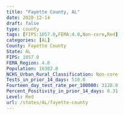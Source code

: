 ```yaml
---
title: "Fayette County, AL"
date: 2020-12-14
draft: false
type: county
tags: [FIPS:1057.0,FEMA:4.0,Non-core,Red]
categories: [AL]
County: Fayette County
State: AL
FIPS: 1057.0
FEMA_Region: 4.0
Population: 16302.0
NCHS_Urban_Rural_Classification: Non-core
Tests_in_prior_14_days: 510.0
Fourteen_day_test_rate_per_100000: 3128.0
Percent_Positivity_in_prior_14_days: 0.31
Level: Red
url: /states/AL/fayette-county
---
```



